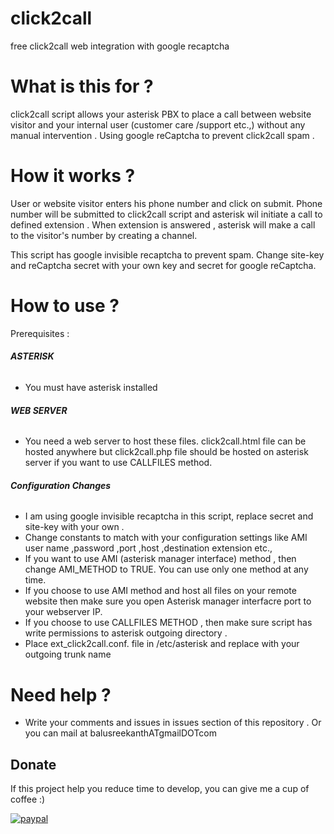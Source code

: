 # click2call
free click2call web integration with google recaptcha



# What is this for ?

click2call script allows your asterisk PBX to place a call between website visitor and your internal user (customer care /support etc.,)
without any manual intervention . Using google reCaptcha to prevent click2call spam .



# How it works ?

User or website visitor  enters his phone number and click on submit. Phone number will be submitted to click2call script and 
asterisk wil initiate a call to defined extension . When extension is answered , asterisk will make a call to the visitor's number by creating a channel.

This script has google invisible recaptcha to prevent spam. Change site-key and reCaptcha secret with your own key and secret for google reCaptcha.





# How to use ?

Prerequisites :  

###### **ASTERISK**

- You must have asterisk installed 

###### **WEB SERVER**

- You need a web server to host these files. click2call.html file can be hosted anywhere but click2call.php file
should be hosted on asterisk server if you want to use CALLFILES method.


###### **Configuration Changes**

- I am using google invisible recaptcha in this script, replace secret and site-key with your own .
- Change constants to match with your configuration settings like AMI user name ,password ,port ,host ,destination extension etc., 
- If you want to use AMI (asterisk manager interface) method , then change  AMI_METHOD to TRUE. You can use only one method
at any time.
- If you choose to use AMI method and host all files on your remote website then make sure you open Asterisk manager interfacre port to your webserver IP.
- If you  choose to use CALLFILES METHOD , then make sure script has write permissions  to asterisk outgoing directory .
- Place ext_click2call.conf.  file in /etc/asterisk and replace with your outgoing trunk name


# Need help ?

- Write your comments and issues in issues section of this repository . Or you can mail at balusreekanthATgmailDOTcom


## Donate

If this project help you reduce time to develop, you can give me a cup of coffee :)

[![paypal](https://www.paypalobjects.com/en_US/i/btn/btn_donateCC_LG.gif)](https://www.paypal.com/cgi-bin/webscr?cmd=_s-xclick&hosted_button_id=99YKLH5LPK5YA)
